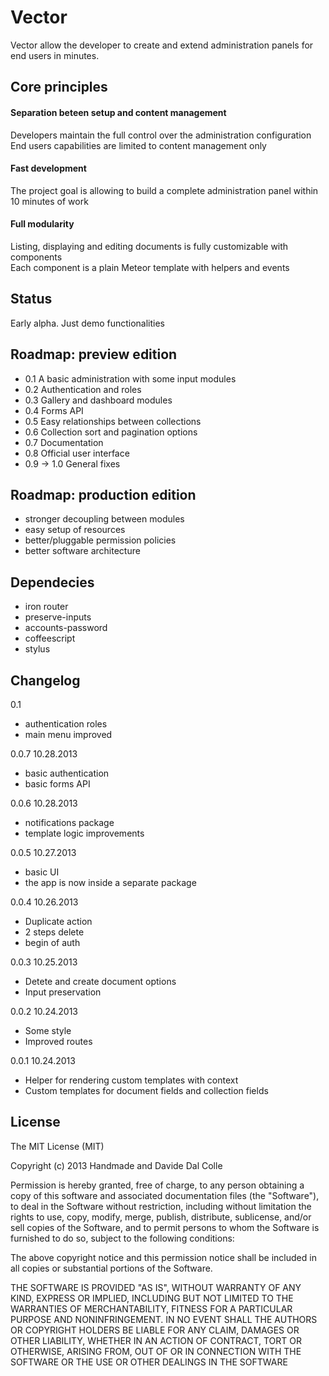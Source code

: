 # Vector
Vector allow the developer to create and extend administration panels for end users in minutes.

## Core principles

#### Separation beteen setup and content management
Developers maintain the full control over the administration configuration    
End users capabilities are limited to content management only

#### Fast development
The project goal is allowing to build a complete administration panel within 10 minutes of work

#### Full modularity
Listing, displaying and editing documents is fully customizable with components  
Each component is a plain Meteor template with helpers and events


## Status

Early alpha. Just demo functionalities

## Roadmap: preview edition

- 0.1 A basic administration with some input modules
- 0.2 Authentication and roles
- 0.3 Gallery and dashboard modules
- 0.4 Forms API
- 0.5 Easy relationships between collections
- 0.6 Collection sort and pagination options
- 0.7 Documentation
- 0.8 Official user interface
- 0.9 -> 1.0 General fixes

## Roadmap: production edition

- stronger decoupling between modules
- easy setup of resources
- better/pluggable permission policies
- better software architecture

## Dependecies

- iron router
- preserve-inputs
- accounts-password
- coffeescript
- stylus

## Changelog

0.1
- authentication roles
- main menu improved

0.0.7 10.28.2013
- basic authentication
- basic forms API

0.0.6 10.28.2013
- notifications package
- template logic improvements

0.0.5 10.27.2013
- basic UI
- the app is now inside a separate package

0.0.4 10.26.2013
- Duplicate action
- 2 steps delete
- begin of auth

0.0.3 10.25.2013
- Detete and create document options
- Input preservation

0.0.2 10.24.2013
- Some style
- Improved routes

0.0.1 10.24.2013
- Helper for rendering custom templates with context  
- Custom templates for document fields and collection fields

## License

The MIT License (MIT)

Copyright (c) 2013 Handmade and Davide Dal Colle

Permission is hereby granted, free of charge, to any person obtaining a copy of this software and associated documentation files (the "Software"), to deal in the Software without restriction, including without limitation the rights to use, copy, modify, merge, publish, distribute, sublicense, and/or sell copies of the Software, and to permit persons to whom the Software is furnished to do so, subject to the following conditions:  

The above copyright notice and this permission notice shall be included in all copies or substantial portions of the Software.  

THE SOFTWARE IS PROVIDED "AS IS", WITHOUT WARRANTY OF ANY KIND, EXPRESS OR IMPLIED, INCLUDING BUT NOT LIMITED TO THE WARRANTIES OF MERCHANTABILITY, FITNESS FOR A PARTICULAR PURPOSE AND NONINFRINGEMENT. IN NO EVENT SHALL THE AUTHORS OR COPYRIGHT HOLDERS BE LIABLE FOR ANY CLAIM, DAMAGES OR OTHER LIABILITY, WHETHER IN AN ACTION OF CONTRACT, TORT OR OTHERWISE, ARISING FROM, OUT OF OR IN CONNECTION WITH THE SOFTWARE OR THE USE OR OTHER DEALINGS IN THE SOFTWARE